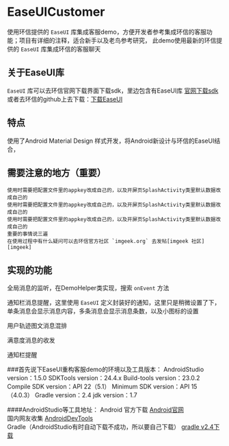 EaseUICustomer
============================

使用环信提供的 `EaseUI` 库集成客服demo，方便开发者参考集成环信的客服功能；项目有详细的注释，适合新手以及老鸟参考研究，
此demo使用最新的环信提供的 `EaseUI` 库集成环信的客服聊天

关于EaseUI库
----------------------
`EaseUI` 库可以去环信官网下载界面下载sdk，里边包含有EaseUI库 [官网下载sdk][1]  
或者去环信的github上去下载：[下载EaseUI][2]

特点
----------
使用了Android Material Design 样式开发，将Android新设计与环信的EaseUI结合，

需要注意的地方（重要）
----------------
    使用时需要把配置文件里的appkey改成自己的，以及开屏页SplashActivity类里默认数据改成自己的  
    使用时需要把配置文件里的appkey改成自己的，以及开屏页SplashActivity类里默认数据改成自己的  
    使用时需要把配置文件里的appkey改成自己的，以及开屏页SplashActivity类里默认数据改成自己的  
    重要的事情说三遍  
    在使用过程中有什么疑问可以去环信官方社区 `imgeek.org` 去发帖[imgeek 社区][imgeek]


实现的功能
----------
全局消息的监听，在DemoHelper类实现，搜索 `onEvent` 方法  

通知栏消息提醒，这里使用 `EaseUI` 定义封装好的通知，这里只是稍微设置了下，单条消息会显示消息内容，多条消息会显示消息条数，以及小图标的设置

用户轨迹图文消息混排

满意度消息的收发


通知栏提醒

###首先说下EaseUI重构客服demo的环境以及工具版本：
    AndroidStudio version：1.5.0
    SDKTools version：24.4.x
    Build-tools version：23.0.2
    Compile SDK version：API 22（5.1）
    Minimum SDK version：API 15（4.0.3）
    Gradle version：2.4
    jdk version：1.7

####AndroidStudio等工具地址：
Android 官方下载 [Android官网][3]  
国内网友收集 [AndroidDevTools][4]  
Gradle（AndroidStudio有时自动下载不成功，所以要自己下载） [gradle v2.4下载][gradle]



[1]:http://www.easemob.com/downloads
[2]:https://github.com/easemob/easeui
[3]:http://developer.android.com
[4]:http://www.androiddevtools.cn
[gradle]:https://downloads.gradle.org/distributions/gradle-2.4-all.zip
[imgeek]:http://imgeek.org


